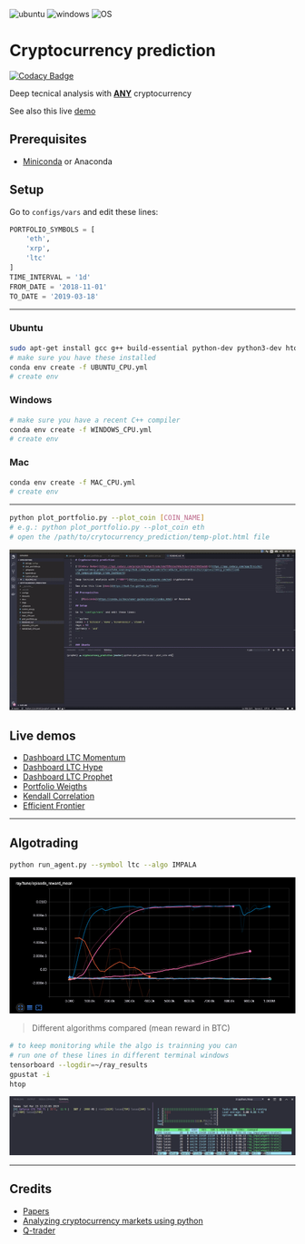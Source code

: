 ![ubuntu](https://img.shields.io/badge/ubuntu-supported-000.svg?colorA=00cc25&longCache=true&style=for-the-badge "ubuntu")
![windows](https://img.shields.io/badge/windows-supported-000.svg?colorA=00cc25&longCache=true&style=for-the-badge "windows")
![OS](https://img.shields.io/badge/OS-supported-000.svg?colorA=00cc25&longCache=true&style=for-the-badge "OS")

# Cryptocurrency prediction

[![Codacy Badge](https://api.codacy.com/project/badge/Grade/ebdf89dcba744a3c8aafdda210d3aeb6)](https://app.codacy.com/app/Draichi/cryptocurrency_prediction?utm_source=github.com&utm_medium=referral&utm_content=Draichi/cryptocurrency_prediction&utm_campaign=Badge_Grade_Dashboard)

Deep tecnical analysis with [**ANY**](https://datalight.me/) cryptocurrency

See also this live [demo](https://bud-fox.github.io/live/)

## Prerequisites

-   [Miniconda](https://conda.io/docs/user-guide/install/index.html) or Anaconda

## Setup

Go to `configs/vars` and edit these lines:

```python
PORTFOLIO_SYMBOLS = [
    'eth',
    'xrp',
    'ltc'
]
TIME_INTERVAL = '1d'
FROM_DATE = '2018-11-01'
TO_DATE = '2019-03-18'
```

* * *

### Ubuntu

```sh
sudo apt-get install gcc g++ build-essential python-dev python3-dev htop
# make sure you have these installed
conda env create -f UBUNTU_CPU.yml
# create env
```

### Windows

```sh
# make sure you have a recent C++ compiler
conda env create -f WINDOWS_CPU.yml
# create env
```

### Mac

```sh
conda env create -f MAC_CPU.yml
# create env
```

* * *

```sh
python plot_portfolio.py --plot_coin [COIN_NAME]
# e.g.: python plot_portfolio.py --plot_coin eth
# open the /path/to/crytocurrency_prediction/temp-plot.html file
```

![imgs/dashboard_demo.gif ](imgs/dashboard_demo.gif )

## Live demos

-   [Dashboard LTC Momentum](https://draichi.github.io/cryptocurrency_prediction/dashboard_ltc_momentum.html)
-   [Dashboard LTC Hype](https://draichi.github.io/cryptocurrency_prediction/dashboard_ltc_hype.html)
-   [Dashboard LTC Prophet](https://draichi.github.io/cryptocurrency_prediction/dashboard_LTC_prophet.html)
-   [Portfolio Weigths](https://draichi.github.io/cryptocurrency_prediction/weights.html)
-   [Kendall Correlation](https://draichi.github.io/cryptocurrency_prediction/kendall_correlation.html)
-   [Efficient Frontier](https://draichi.github.io/cryptocurrency_prediction/efficient_frontier.html)


* * *

## Algotrading

```sh
python run_agent.py --symbol ltc --algo IMPALA
```

![algorithms](imgs/algorithms.png)

> Different algorithms compared (mean reward in BTC)

```sh
# to keep monitoring while the algo is trainning you can
# run one of these lines in different terminal windows
tensorboard --logdir=~/ray_results
gpustat -i
htop
```

![terminal_monitoring](imgs/terminal_monitoring.png)

* * *

## Credits

-   [Papers](https://github.com/Draichi/Portfolio-Management-list/blob/master/README.md)
-   [Analyzing cryptocurrency markets using python](https://blog.patricktriest.com/analyzing-cryptocurrencies-python/)
-   [Q-trader](https://github.com/edwardhdlu/q-trader)
